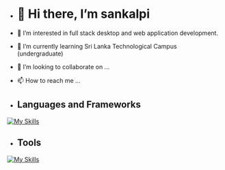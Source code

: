 - <h1 align:"center">👋 Hi there, I’m sankalpi </h1>
- 👀 I’m interested in full stack desktop and web application development.
- 🌱 I’m currently learning Sri Lanka Technological Campus (undergraduate)
- 💞️ I’m looking to collaborate on ... 
- 📫 How to reach me ...


- <h2>Languages and Frameworks</h2>
[![My Skills](https://skillicons.dev/icons?i=python,java,nodejs,mongodb,azure,aws,html,css,react,spring,javascript,flutter&perline=6)](https://skillicons.dev)

- <h2>Tools</h2>
[![My Skills](https://skillicons.dev/icons?i=pycharm,postman,npm,linkedin,idea,git,github&perline=6)](https://skillicons.dev)
